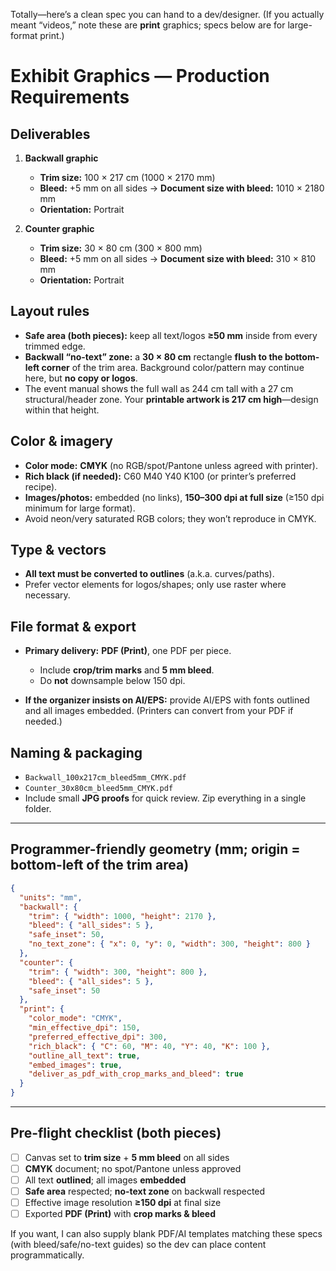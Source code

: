 Totally—here’s a clean spec you can hand to a dev/designer.
(If you actually meant “videos,” note these are **print** graphics; specs below are for large-format print.)

# Exhibit Graphics — Production Requirements

## Deliverables

1. **Backwall graphic**

   * **Trim size:** 100 × 217 cm (1000 × 2170 mm)
   * **Bleed:** +5 mm on all sides → **Document size with bleed:** 1010 × 2180 mm
   * **Orientation:** Portrait

2. **Counter graphic**

   * **Trim size:** 30 × 80 cm (300 × 800 mm)
   * **Bleed:** +5 mm on all sides → **Document size with bleed:** 310 × 810 mm
   * **Orientation:** Portrait

## Layout rules

* **Safe area (both pieces):** keep all text/logos **≥50 mm** inside from every trimmed edge.
* **Backwall “no-text” zone:** a **30 × 80 cm** rectangle **flush to the bottom-left corner** of the trim area. Background color/pattern may continue here, but **no copy or logos**.
* The event manual shows the full wall as 244 cm tall with a 27 cm structural/header zone. Your **printable artwork is 217 cm high**—design within that height.

## Color & imagery

* **Color mode:** **CMYK** (no RGB/spot/Pantone unless agreed with printer).
* **Rich black (if needed):** C60 M40 Y40 K100 (or printer’s preferred recipe).
* **Images/photos:** embedded (no links), **150–300 dpi at full size** (≥150 dpi minimum for large format).
* Avoid neon/very saturated RGB colors; they won’t reproduce in CMYK.

## Type & vectors

* **All text must be converted to outlines** (a.k.a. curves/paths).
* Prefer vector elements for logos/shapes; only use raster where necessary.

## File format & export

* **Primary delivery:** **PDF (Print)**, one PDF per piece.

  * Include **crop/trim marks** and **5 mm bleed**.
  * Do **not** downsample below 150 dpi.
* **If the organizer insists on AI/EPS:** provide AI/EPS with fonts outlined and all images embedded. (Printers can convert from your PDF if needed.)

## Naming & packaging

* `Backwall_100x217cm_bleed5mm_CMYK.pdf`
* `Counter_30x80cm_bleed5mm_CMYK.pdf`
* Include small **JPG proofs** for quick review. Zip everything in a single folder.

---

## Programmer-friendly geometry (mm; origin = **bottom-left** of the **trim** area)

```json
{
  "units": "mm",
  "backwall": {
    "trim": { "width": 1000, "height": 2170 },
    "bleed": { "all_sides": 5 },
    "safe_inset": 50,
    "no_text_zone": { "x": 0, "y": 0, "width": 300, "height": 800 }
  },
  "counter": {
    "trim": { "width": 300, "height": 800 },
    "bleed": { "all_sides": 5 },
    "safe_inset": 50
  },
  "print": {
    "color_mode": "CMYK",
    "min_effective_dpi": 150,
    "preferred_effective_dpi": 300,
    "rich_black": { "C": 60, "M": 40, "Y": 40, "K": 100 },
    "outline_all_text": true,
    "embed_images": true,
    "deliver_as_pdf_with_crop_marks_and_bleed": true
  }
}
```

---

## Pre-flight checklist (both pieces)

* [ ] Canvas set to **trim size** + **5 mm bleed** on all sides
* [ ] **CMYK** document; no spot/Pantone unless approved
* [ ] All text **outlined**; all images **embedded**
* [ ] **Safe area** respected; **no-text zone** on backwall respected
* [ ] Effective image resolution **≥150 dpi** at final size
* [ ] Exported **PDF (Print)** with **crop marks & bleed**

If you want, I can also supply blank PDF/AI templates matching these specs (with bleed/safe/no-text guides) so the dev can place content programmatically.
